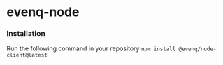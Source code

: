 # evenq-node

### Installation
Run the following command in your repository
`npm install @evenq/node-client@latest`
